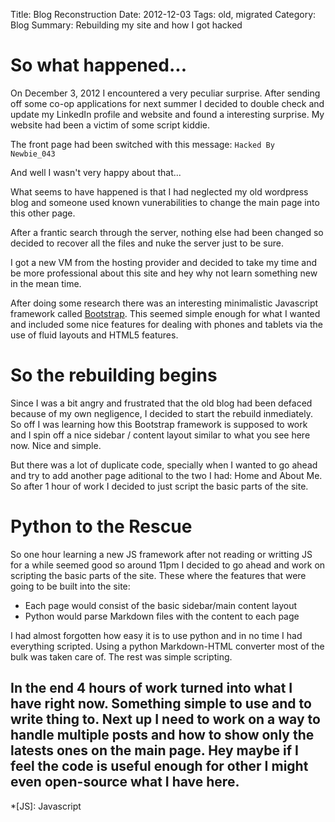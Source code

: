 Title: Blog Reconstruction
Date: 2012-12-03
Tags: old, migrated
Category: Blog
Summary: Rebuilding my site and how I got hacked

  
# So what happened... #
On December 3, 2012 I encountered a very peculiar surprise. After sending off some co-op
applications for next summer I decided to double check and update my LinkedIn 
profile and website and found a interesting surprise. My website had been a victim of some 
script kiddie.
  
The front page had been switched with this message: <code>Hacked By Newbie_043</code>
  

And well I wasn't very happy about that...
  
What seems to have happened is that I had neglected my old wordpress blog and 
someone used known vunerabilities to change the main page into this other page.
  

After a frantic search through the server, nothing else had been changed so decided
to recover all the files and nuke the server just to be sure.
  
I got a new VM from the hosting provider and decided to take my time and
be more professional about this site and hey why not learn something new in the
mean time.
  
After doing some research there was an interesting minimalistic Javascript framework 
called [Bootstrap](http://twitter.github.com/bootstrap/). This seemed simple 
enough for what I wanted and included some nice features for dealing with 
phones and tablets via the use of fluid layouts and HTML5 features.

# So the rebuilding begins #
  
Since I was a bit angry and frustrated that the old blog had been defaced because
of my own negligence, I decided to start the rebuild inmediately. So off I was 
learning how this Bootstrap framework is supposed to work and I spin off a nice
sidebar / content layout similar to what you see here now. Nice and simple.
  
But there was a lot of duplicate code, specially when I wanted to go ahead and try
to add another page aditional to the two I had: Home and About Me. So after 1 hour of work
I decided to just script the basic parts of the site.

# Python to the Rescue #
  
So one hour learning a new JS framework after not reading or writting JS for a while
seemed good so around 11pm I decided to go ahead and work on scripting the basic 
parts of the site. These where the features that were going to be built into the site: 

+   Each page would consist of the basic sidebar/main content layout
+   Python would parse Markdown files with the content to each page
  

I had almost forgotten how easy it is to use python and in no time I had 
everything scripted. Using a python Markdown-HTML converter most of the bulk was
taken care of. The rest was simple scripting.
  
In the end 4 hours of work turned into what I have right now. Something simple to use and
to write thing to. Next up I need to work on a way to handle multiple posts and how to show
only the latests ones on the main page. Hey maybe if I feel the code is useful enough for 
other I might even open-source what I have here.
-----------------------------------------------------------------------------------------

*[JS]: Javascript